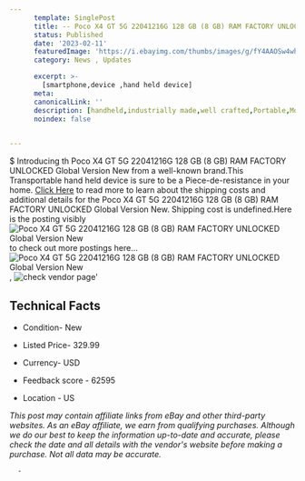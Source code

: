 ```yaml
---
      template: SinglePost
      title: -- Poco X4 GT 5G 22041216G 128 GB (8 GB) RAM FACTORY UNLOCKED Global Version New
      status: Published
      date: '2023-02-11'
      featuredImage: 'https://i.ebayimg.com/thumbs/images/g/fY4AAOSw4whj5Bqj/s-l225.jpg'
      category: News , Updates

      excerpt: >-
        [smartphone,device ,hand held device]
      meta:
      canonicalLink: ''
      description: [handheld,industrially made,well crafted,Portable,Mobile,Compact,Convenient,Lightweight,Maneuverable,Man-portable,Miniature,Carriable,Hand-held,Light,Holdable,Transportable,Mobile device,Pocket-sized,On-the-go,Wireless,Cordless,Compact size,Convenient size, smartphone,device ,hand held device]
      noindex: false
      

---
```

$
      Introducing th Poco X4 GT 5G 22041216G 128 GB (8 GB) RAM FACTORY UNLOCKED Global Version New from a well-known brand.This Transportable hand held device is sure to be a Piece-de-resistance in your home. [Click Here](https://www.ebay.com/itm/144936527109?hash=item21bee3e505%3Ag%3AfY4AAOSw4whj5Bqj&mkevt=1&mkcid=1&mkrid=711-53200-19255-0&campid=%253CePNCampaignId%253E&customid=%253CreferenceId%253E&toolid=10049) to read more to learn about the shipping costs and additional details for the Poco X4 GT 5G 22041216G 128 GB (8 GB) RAM FACTORY UNLOCKED Global Version New. Shipping cost is undefined.Here is the posting visibly ![Poco X4 GT 5G 22041216G 128 GB (8 GB) RAM FACTORY UNLOCKED Global Version New](https://i.ebayimg.com/thumbs/images/g/fY4AAOSw4whj5Bqj/s-l225.jpg) to check out more postings here... ![Poco X4 GT 5G 22041216G 128 GB (8 GB) RAM FACTORY UNLOCKED Global Version New](https://i.ebayimg.com/images/g/fY4AAOSw4whj5Bqj/s-l640.jpg), ![check vendor page](https://origin-galleryplus.ebayimg.com/ws/web/144936527109_2_0_1/225x225.jpg)'

      

 ## Technical Facts 



     
      

 - Condition- New 


      

 - Listed Price- 329.99 


      

 - Currency- USD 


      

 - Feedback score - 62595 


      

 - Location - US 


      
      

 *_This post may contain affiliate links from eBay and other third-party websites. As an eBay affiliate, we earn from qualifying purchases. Although we do our best to keep the information up-to-date and accurate, please check the date and all details with the vendor's website before making a purchase. Not all data may be accurate._*




      -
